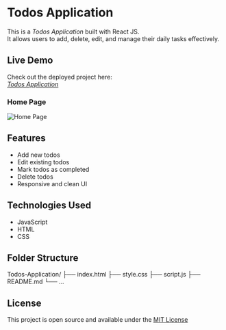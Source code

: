 # Todos Application

This is a *Todos Application* built with React JS.  
It allows users to add, delete, edit, and manage their daily tasks effectively.

## Live Demo

Check out the deployed project here:  
[*Todos Application*](ttps://todoappabhi22.ccbp.tech)

### Home Page

![Home Page](https://res.cloudinary.com/duxx4qtr4/image/upload/v1746809215/Screenshot_2025-03-20_203342_hh5zba.png)

## Features

- Add new todos
- Edit existing todos
- Mark todos as completed
- Delete todos
- Responsive and clean UI

## Technologies Used

- JavaScript
- HTML
- CSS

## Folder Structure

Todos-Application/
├── index.html
├── style.css
├── script.js
├── README.md
└── ...

## License

This project is open source and available under the [MIT License](LICENSE)
